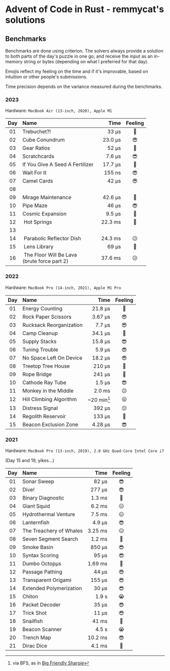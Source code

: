 # Advent of Code in Rust - remmycat's solutions

## Benchmarks

Benchmarks are done using criterion.
The solvers always provide a solution to both parts of the day's puzzle in one go, and receive the input as an in-memory string or bytes (depending on what I preferred for that day).

Emojis reflect my feeling on the time and if it's improvable, based on intuition or other people's submissions.

Time precision depends on the variance measured during the benchmarks.

### 2023

Hardware: `MacBook Air (13-inch, 2020), Apple M1`

| Day | Name                            |     Time | Feeling |
| :-: | :------------------------------ | -------: | :-----: |
| 01  | Trebuchet?!                     |    33 μs |   🙂    |
| 02  | Cube Conundrum                  |  23.0 μs |   😎    |
| 03  | Gear Ratios                     |    52 μs |   🙂    |
| 04  | Scratchcards                    |   7.6 μs |   😎    |
| 05  | If You Give A Seed A Fertilizer |  17.7 μs |   🙂    |
| 06  | Wait For It                     |   155 ns |   😎    |
| 07  | Camel Cards                     |    42 μs |   😎    |
| 08  |                                 |          |         |
| 09  | Mirage Maintenance              |  42.6 μs |   🙂    |
| 10  | Pipe Maze                       |    46 μs |   😎    |
| 11  | Cosmic Expansion                |   9.5 μs |   🌈    |
| 12  | Hot Springs                     |  22.3 ms |   🤔    |
| 13  |                                 |          |         |
| 14  | Parabolic Reflector Dish        |  24.3 ms |   😕    |
| 15  | Lens Library                    |    69 µs |   🙂    |
| 16  | The Floor Will Be Lava<br>(brute force part 2) |  37.6 ms |   😕    |


### 2022

Hardware: `MacBook Pro (14-inch, 2021), Apple M1 Pro`

| Day | Name                    |          Time | Feeling |
| :-: | :---------------------- | ------------: | :-----: |
| 01  | Energy Counting         |       21.8 μs |   🙂    |
| 02  | Rock Paper Scissors     |       3.67 μs |   😎    |
| 03  | Rucksack Reorganization |        7.7 μs |   😎    |
| 04  | Camp Cleanup            |       34.1 μs |   🙂    |
| 05  | Supply Stacks           |       15.8 μs |   😎    |
| 06  | Tuning Trouble          |        5.9 μs |   😎    |
| 07  | No Space Left On Device |       18.2 μs |   😎    |
| 08  | Treetop Tree House      |        210 μs |   🤔    |
| 09  | Rope Bridge             |        241 μs |   🙂    |
| 10  | Cathode Ray Tube        |        1.5 μs |   😎    |
| 11  | Monkey in the Middle    |        2.0 ms |   😕    |
| 12  | Hill Climbing Algorithm | ~20 min[^bfs] |   😛    |
| 13  | Distress Signal         |        392 μs |   😕    |
| 14  | Regolith Reservoir      |        133 µs |   🙂    |
| 15  | Beacon Exclusion Zone   |       4.28 µs |   😎    |

[^bfs]: via BFS, as in [Big Friendly Sharpie](https://github.com/remmycat/advent-of-code-rs/blob/main/2022/days/12-hill-climbing-algorithm/nope.jpg)

### 2021

Hardware: `MacBook Pro (13-inch, 2019), 2.8 GHz Quad-Core Intel Core i7`

(Day 15 and 19, yikes…)

| Day | Name                    |    Time | Feeling |
| :-: | :---------------------- | ------: | :-----: |
| 01  | Sonar Sweep             |   82 μs |   😎    |
| 02  | Dive!                   |  277 μs |   😎    |
| 03  | Binary Diagnostic       |  1.3 ms |   🤨    |
| 04  | Giant Squid             |  6.2 ms |   😖    |
| 05  | Hydrothermal Venture    |  7.5 ms |   😖    |
| 06  | Lanternfish             |  4.9 μs |   😎    |
| 07  | The Treachery of Whales | 3.25 ms |   😖    |
| 08  | Seven Segment Search    |  1.2 ms |   🤨    |
| 09  | Smoke Basin             |  850 μs |   😎    |
| 10  | Syntax Scoring          |   95 μs |   😎    |
| 11  | Dumbo Octopμs           | 1.69 ms |   🤨    |
| 12  | Passage Pathing         |   44 μs |   😎    |
| 13  | Transparent Origami     |  155 μs |   😎    |
| 14  | Extended Polymerization |   30 μs |   😎    |
| 15  | Chiton                  |   1.9 s |   😭    |
| 16  | Packet Decoder          |   35 μs |   😎    |
| 17  | Trick Shot              |   11 μs |   😎    |
| 18  | Snailfish               |   41 ms |   🤨    |
| 19  | Beacon Scanner          |   4.5 s |   😭    |
| 20  | Trench Map              | 10.2 ms |   😎    |
| 21  | Dirac Dice              |  4.1 ms |   🤨    |
